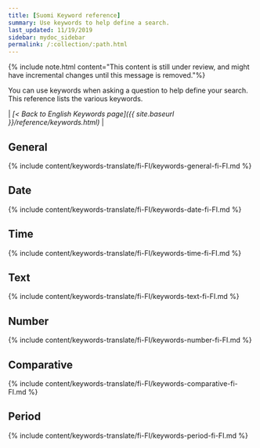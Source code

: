 ```yaml
---
title: [Suomi Keyword reference]
summary: Use keywords to help define a search.
last_updated: 11/19/2019
sidebar: mydoc_sidebar
permalink: /:collection/:path.html
---
```

{% include note.html content="This content is still under review, and might have incremental changes until this message is removed."%}

You can use keywords when asking a question to help define your search. This
reference lists the various keywords.

| _[< Back to English Keywords page]({{ site.baseurl }}/reference/keywords.html)_ |

## General

{% include content/keywords-translate/fi-FI/keywords-general-fi-FI.md %}

## Date

{% include content/keywords-translate/fi-FI/keywords-date-fi-FI.md %}

## Time

{% include content/keywords-translate/fi-FI/keywords-time-fi-FI.md %}

## Text

{% include content/keywords-translate/fi-FI/keywords-text-fi-FI.md %}

## Number

{% include content/keywords-translate/fi-FI/keywords-number-fi-FI.md %}

## Comparative

{% include content/keywords-translate/fi-FI/keywords-comparative-fi-FI.md %}

<!-- not available on embrace currently
## Location

{% include content/keywords-translate/fi-FI/keywords-location-fi-FI.md %} -->

## Period

{% include content/keywords-translate/fi-FI/keywords-period-fi-FI.md %}

<!-- ## Help

{% include content/keywords-translate/fi-FI/keywords-help-fi-FI.md %} -->
